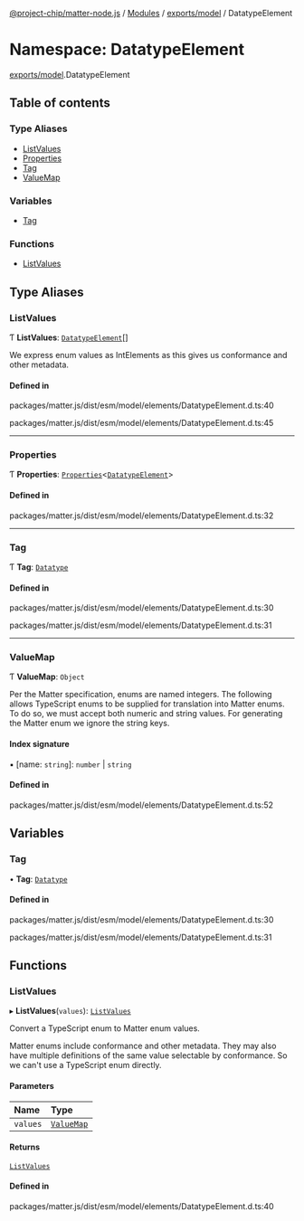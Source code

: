[@project-chip/matter-node.js](../README.md) / [Modules](../modules.md) / [exports/model](exports_model.md) / DatatypeElement

# Namespace: DatatypeElement

[exports/model](exports_model.md).DatatypeElement

## Table of contents

### Type Aliases

- [ListValues](exports_model.DatatypeElement.md#listvalues)
- [Properties](exports_model.DatatypeElement.md#properties)
- [Tag](exports_model.DatatypeElement.md#tag)
- [ValueMap](exports_model.DatatypeElement.md#valuemap)

### Variables

- [Tag](exports_model.DatatypeElement.md#tag-1)

### Functions

- [ListValues](exports_model.DatatypeElement.md#listvalues-1)

## Type Aliases

### ListValues

Ƭ **ListValues**: [`DatatypeElement`](exports_model.md#datatypeelement)[]

We express enum values as IntElements as this gives us conformance
and other metadata.

#### Defined in

packages/matter.js/dist/esm/model/elements/DatatypeElement.d.ts:40

packages/matter.js/dist/esm/model/elements/DatatypeElement.d.ts:45

___

### Properties

Ƭ **Properties**: [`Properties`](exports_model.BaseElement.md#properties)\<[`DatatypeElement`](exports_model.md#datatypeelement)\>

#### Defined in

packages/matter.js/dist/esm/model/elements/DatatypeElement.d.ts:32

___

### Tag

Ƭ **Tag**: [`Datatype`](../enums/exports_model.ElementTag.md#datatype)

#### Defined in

packages/matter.js/dist/esm/model/elements/DatatypeElement.d.ts:30

packages/matter.js/dist/esm/model/elements/DatatypeElement.d.ts:31

___

### ValueMap

Ƭ **ValueMap**: `Object`

Per the Matter specification, enums are named integers.  The following
allows TypeScript enums to be supplied for translation into Matter
enums.  To do so, we must accept both numeric and string values.  For
generating the Matter enum we ignore the string keys.

#### Index signature

▪ [name: `string`]: `number` \| `string`

#### Defined in

packages/matter.js/dist/esm/model/elements/DatatypeElement.d.ts:52

## Variables

### Tag

• **Tag**: [`Datatype`](../enums/exports_model.ElementTag.md#datatype)

#### Defined in

packages/matter.js/dist/esm/model/elements/DatatypeElement.d.ts:30

packages/matter.js/dist/esm/model/elements/DatatypeElement.d.ts:31

## Functions

### ListValues

▸ **ListValues**(`values`): [`ListValues`](exports_model.DatatypeElement.md#listvalues)

Convert a TypeScript enum to Matter enum values.

Matter enums include conformance and other metadata.  They may also have
multiple definitions of the same value selectable by conformance.  So
we can't use a TypeScript enum directly.

#### Parameters

| Name | Type |
| :------ | :------ |
| `values` | [`ValueMap`](exports_model.DatatypeElement.md#valuemap) |

#### Returns

[`ListValues`](exports_model.DatatypeElement.md#listvalues)

#### Defined in

packages/matter.js/dist/esm/model/elements/DatatypeElement.d.ts:40
